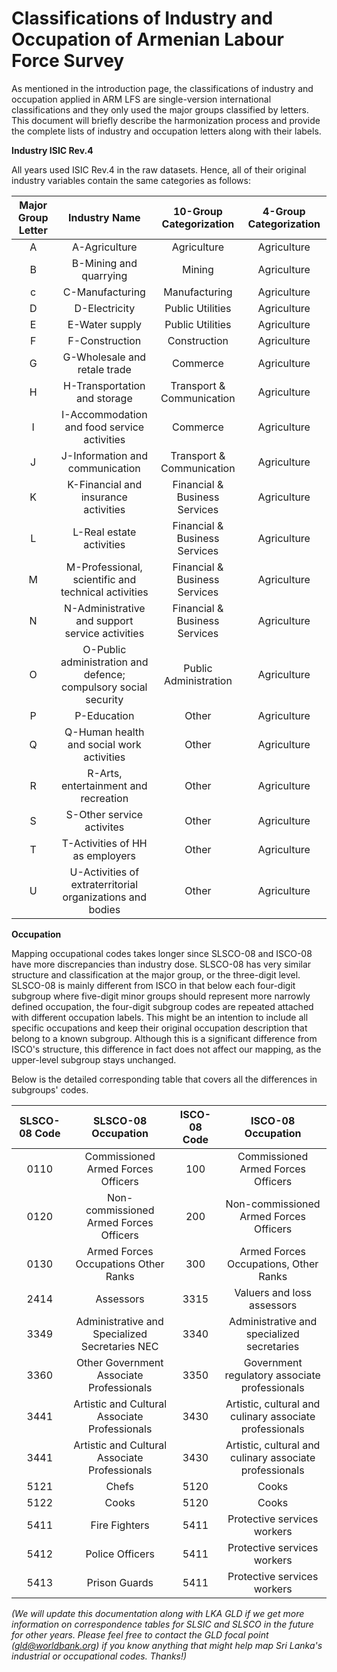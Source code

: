 # Classifications of Industry and Occupation of Armenian Labour Force Survey

As mentioned in the introduction page, the classifications of industry and occupation applied in ARM LFS are single-version international classifications and they only used the major groups classified by letters. This document will briefly describe the harmonization process and provide the complete lists of industry and occupation letters along with their labels. 

**Industry ISIC Rev.4**

All years used ISIC Rev.4 in the raw datasets. Hence, all of their original industry variables contain the same categories as follows:

| **Major Group Letter**	| **Industry Name**	| **10-Group Categorization**	| **4-Group Categorization**	|
|:-----------------------:|:-----------------:|:---------------------------:|:---------------------------:|	 	
| A | A-Agriculture | Agriculture | Agriculture |
| B | B-Mining and quarrying | Mining | Agriculture |
| c | C-Manufacturing | Manufacturing | Agriculture |
| D | D-Electricity | Public Utilities | Agriculture |
| E | E-Water supply | Public Utilities | Agriculture |
| F | F-Construction | Construction | Agriculture |
| G | G-Wholesale and retale trade | Commerce | Agriculture |
| H | H-Transportation and storage | Transport & Communication | Agriculture |
| I | I-Accommodation and food service activities | Commerce | Agriculture |
| J | J-Information and communication | Transport & Communication | Agriculture |
| K | K-Financial and insurance activities | Financial & Business Services | Agriculture |
| L | L-Real estate activities | Financial & Business Services | Agriculture |
| M | M-Professional, scientific and technical activities | Financial & Business Services | Agriculture |
| N | N-Administrative and support service activities | Financial & Business Services | Agriculture |
| O | O-Public administration and defence; compulsory social security | Public Administration | Agriculture |
| P | P-Education | Other | Agriculture |
| Q | Q-Human health and social work activities | Other | Agriculture |
| R | R-Arts, entertainment and recreation | Other | Agriculture |
| S | S-Other service activites | Other | Agriculture |
| T | T-Activities of HH as employers | Other | Agriculture |
| U | U-Activities of extraterritorial organizations and bodies | Other | Agriculture |

**Occupation**

Mapping occupational codes takes longer since SLSCO-08 and ISCO-08 have more discrepancies than industry dose. SLSCO-08 has very similar structure and classification at the major group, or the three-digit level. SLSCO-08 is mainly different from ISCO in that below each four-digit subgroup where five-digit minor groups should represent more narrowly defined occupation, the four-digit subgroup codes are repeated attached with different occupation labels. This might be an intention to include all specific occupations and keep their original occupation description that belong to a known subgroup. Although this is a significant difference from ISCO's structure, this difference in fact does not affect our mapping, as the upper-level subgroup stays unchanged.

Below is the detailed corresponding table that covers all the differences in subgroups' codes. 

| **SLSCO-08 Code**	| **SLSCO-08 Occupation**	| **ISCO-08 Code**	| **ISCO-08 Occupation**	|
|:----:|:---------:|:----:|:--------------------------:|	 	
| 0110 | Commissioned Armed Forces Officers | 100 | Commissioned Armed Forces Officers |
| 0120 | Non-commissioned Armed Forces Officers | 200 | Non-commissioned Armed Forces Officers |
| 0130 | Armed Forces Occupations Other Ranks | 300 | Armed Forces Occupations, Other Ranks |
| 2414 | Assessors | 3315 | Valuers and loss assessors |
| 3349 | Administrative and Specialized Secretaries NEC | 3340 | Administrative and specialized secretaries |
| 3360 | Other Government Associate Professionals | 3350 | Government regulatory associate professionals |
| 3441 | Artistic and Cultural Associate Professionals | 3430 | Artistic, cultural and culinary associate professionals |
| 3441 | Artistic and Cultural Associate Professionals | 3430 | Artistic, cultural and culinary associate professionals |
| 5121 | Chefs | 5120 | Cooks |
| 5122 | Cooks | 5120 | Cooks |
| 5411 | Fire Fighters | 5411 | Protective services workers |
| 5412 | Police Officers | 5411 | Protective services workers |
| 5413 | Prison Guards | 5411 | Protective services workers |

*(We will update this documentation along with LKA GLD if we get more information on correspondence tables for SLSIC and SLSCO in the future for other years. Please feel free to contact the GLD focal point (gld@worldbank.org) if you know anything that might help map Sri Lanka's industrial or occupational codes. Thanks!)*
